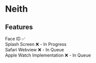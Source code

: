 # Neith
## Features 
Face ID ✅\
Splash Screen ❌ - In Progress \
Safari Webview ❌ - In Queue\
Apple Watch Implementation ❌ - In Queue

